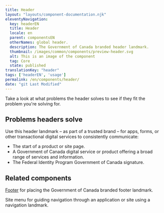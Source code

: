 ```yaml
---
title: Header
layout: "layouts/component-documentation.njk"
eleventyNavigation:
  key: headerEN
  title: Header
  locale: en
  parent: componentsEN
  otherNames: global header.
  description: The Government of Canada branded header landmark.
  thumbnail: /images/common/components/preview-header.svg
  alt: This is an image of the component
  tag: Core
  state: published
translationKey: "header"
tags: ['headerEN', 'usage']
permalink: /en/components/header/
date: "git Last Modified"
---
```


Take a look at what problems the header solves to see if they fit the problem you're solving for.

## Problems headers solve

Use this header landmark – as part of a trusted brand – for apps, forms, or other transactional digital services to consistently communicate:

- The start of a product or site page.
- A Government of Canada digital service or product offering a broad range of services and information.
- The Federal Identity Program Government of Canada signature.

<article class="bg-full-width bg-dark text-light pt-500 pb-400 my-500">
  <h2 class="mt-0 mb-400">Related components</h2>

  <a href="/en/components/footer" class="link-light">Footer</a> for placing the Government of Canada branded footer landmark.

  Site menu for guiding navigation through an application or site using a navigation landmark.
</article>
